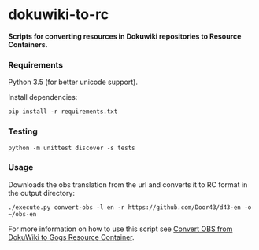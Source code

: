 # dokuwiki-to-rc

__Scripts for converting resources in Dokuwiki repositories to Resource Containers.__

### Requirements

Python 3.5 (for better unicode support).

Install dependencies:

    pip install -r requirements.txt

### Testing

    python -m unittest discover -s tests

### Usage

Downloads the obs translation from the url and converts it to RC format in the output directory:

    ./execute.py convert-obs -l en -r https://github.com/Door43/d43-en -o ~/obs-en

For more information on how to use this script see [Convert OBS from DokuWiki to Gogs Resource Container](https://git.door43.org/Door43/ContentTechs/wiki/Convert-OBS-from-DokuWiki-to-Gogs-Resource-Container-in-Markdown).